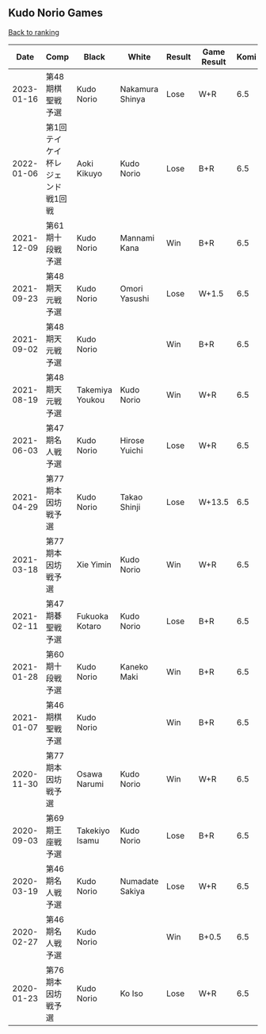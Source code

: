 ## Kudo Norio Games

[Back to ranking](../../index.md)




| **Date** | **Comp** | **Black** | **White** | **Result** | **Game Result** | **Komi** | **Rating** | **Diff** | 
| --- | --- | --- | --- | --- | --- | --- | --- | --- |
| 2023-01-16 | 第48期棋聖戦予選 | Kudo Norio | Nakamura Shinya | Lose | W+R | 6.5 | 2685 | 0 | 
| 2022-01-06 | 第1回テイケイ杯レジェンド戦1回戦 | Aoki Kikuyo | Kudo Norio | Lose | B+R | 6.5 | 2685 | 16 | 
| 2021-12-09 | 第61期十段戦予選 | Kudo Norio | Mannami Kana | Win | B+R | 6.5 | 2669 | 59 | 
| 2021-09-23 | 第48期天元戦予選 | Kudo Norio | Omori Yasushi | Lose | W+1.5 | 6.5 | 2610 | 1 | 
| 2021-09-02 | 第48期天元戦予選 | Kudo Norio |  | Win | B+R | 6.5 | 2609 | -92 | 
| 2021-08-19 | 第48期天元戦予選 | Takemiya Youkou | Kudo Norio | Win | W+R | 6.5 | 2701 | 140 | 
| 2021-06-03 | 第47期名人戦予選 | Kudo Norio | Hirose Yuichi | Lose | W+R | 6.5 | 2561 | -3 | 
| 2021-04-29 | 第77期本因坊戦予選 | Kudo Norio | Takao Shinji | Lose | W+13.5 | 6.5 | 2564 | 170 | 
| 2021-03-18 | 第77期本因坊戦予選 | Xie Yimin | Kudo Norio | Win | W+R | 6.5 | 2394 | 344 | 
| 2021-02-11 | 第47期碁聖戦予選 | Fukuoka Kotaro | Kudo Norio | Lose | B+R | 6.5 | 2050 | -184 | 
| 2021-01-28 | 第60期十段戦予選 | Kudo Norio | Kaneko Maki | Win | B+R | 6.5 | 2234 | 0 | 
| 2021-01-07 | 第46期棋聖戦予選 | Kudo Norio |  | Win | B+R | 6.5 | 2234 | 16 | 
| 2020-11-30 | 第77期本因坊戦予選 | Osawa Narumi | Kudo Norio | Win | W+R | 6.5 | 2218 | -205 | 
| 2020-09-03 | 第69期王座戦予選 | Takekiyo Isamu | Kudo Norio | Lose | B+R | 6.5 | 2423 | -356 | 
| 2020-03-19 | 第46期名人戦予選 | Kudo Norio | Numadate Sakiya | Lose | W+R | 6.5 | 2779 | 1 | 
| 2020-02-27 | 第46期名人戦予選 | Kudo Norio |  | Win | B+0.5 | 6.5 | 2778 | -24 | 
| 2020-01-23 | 第76期本因坊戦予選 | Kudo Norio | Ko Iso | Lose | W+R | 6.5 | 2802 | missing |




